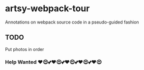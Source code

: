 # artsy-webpack-tour
Annotations on webpack source code in a pseudo-guided fashion

## TODO 
Put photos in order

### Help Wanted ❤😍💕❤😍💕❤😍💕❤😍💕❤😍
